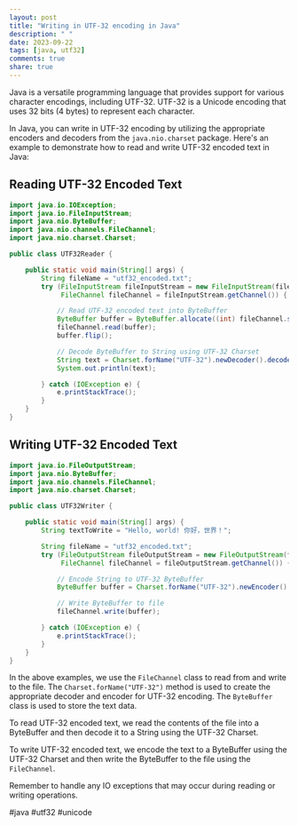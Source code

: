 ```yaml
---
layout: post
title: "Writing in UTF-32 encoding in Java"
description: " "
date: 2023-09-22
tags: [java, utf32]
comments: true
share: true
---
```


Java is a versatile programming language that provides support for various character encodings, including UTF-32. UTF-32 is a Unicode encoding that uses 32 bits (4 bytes) to represent each character.

In Java, you can write in UTF-32 encoding by utilizing the appropriate encoders and decoders from the `java.nio.charset` package. Here's an example to demonstrate how to read and write UTF-32 encoded text in Java:

## Reading UTF-32 Encoded Text

```java
import java.io.IOException;
import java.io.FileInputStream;
import java.nio.ByteBuffer;
import java.nio.channels.FileChannel;
import java.nio.charset.Charset;

public class UTF32Reader {

    public static void main(String[] args) {
        String fileName = "utf32_encoded.txt";
        try (FileInputStream fileInputStream = new FileInputStream(fileName);
             FileChannel fileChannel = fileInputStream.getChannel()) {

            // Read UTF-32 encoded text into ByteBuffer
            ByteBuffer buffer = ByteBuffer.allocate((int) fileChannel.size());
            fileChannel.read(buffer);
            buffer.flip();

            // Decode ByteBuffer to String using UTF-32 Charset
            String text = Charset.forName("UTF-32").newDecoder().decode(buffer).toString();
            System.out.println(text);

        } catch (IOException e) {
            e.printStackTrace();
        }
    }
}
```

## Writing UTF-32 Encoded Text

```java
import java.io.FileOutputStream;
import java.nio.ByteBuffer;
import java.nio.channels.FileChannel;
import java.nio.charset.Charset;

public class UTF32Writer {

    public static void main(String[] args) {
        String textToWrite = "Hello, world! 你好，世界！";

        String fileName = "utf32_encoded.txt";
        try (FileOutputStream fileOutputStream = new FileOutputStream(fileName);
             FileChannel fileChannel = fileOutputStream.getChannel()) {

            // Encode String to UTF-32 ByteBuffer
            ByteBuffer buffer = Charset.forName("UTF-32").newEncoder().encode(CharBuffer.wrap(textToWrite));

            // Write ByteBuffer to file
            fileChannel.write(buffer);

        } catch (IOException e) {
            e.printStackTrace();
        }
    }
}
```

In the above examples, we use the `FileChannel` class to read from and write to the file. The `Charset.forName("UTF-32")` method is used to create the appropriate decoder and encoder for UTF-32 encoding. The `ByteBuffer` class is used to store the text data.

To read UTF-32 encoded text, we read the contents of the file into a ByteBuffer and then decode it to a String using the UTF-32 Charset.

To write UTF-32 encoded text, we encode the text to a ByteBuffer using the UTF-32 Charset and then write the ByteBuffer to the file using the `FileChannel`.

Remember to handle any IO exceptions that may occur during reading or writing operations.

#java #utf32 #unicode